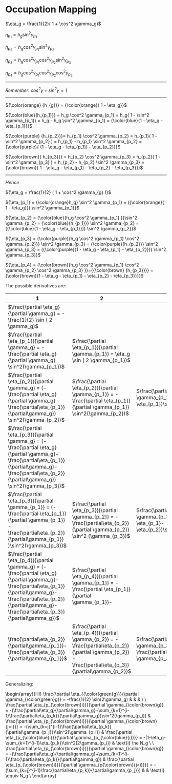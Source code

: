 # Occupation Mapping



$\eta_g = \frac{1}{2}( 1 + \cos^2 \gamma_g)$

$\eta_{p_1} = h_g \sin^2 \gamma_{p_1}$

$\eta_{p_2} = h_g \cos^2 \gamma_{p_1} \sin^2 \gamma_{p_2}$

$\eta_{p_3} = h_g \cos^2 \gamma_{p_1} \cos^2 \gamma_{p_2} \sin^2 \gamma_{p_3}$

$\eta_{p_4} = h_g \cos^2 \gamma_{p_1} \cos^2 \gamma_{p_2} \cos^2 \gamma_{p_3}$


---

*Remember: $\cos^2 \gamma + \sin^2 \gamma = 1$*



---

${\color{orange} {h_{g}}} = {\color{orange}{ 1 - \eta_g}}$

${\color{blue}{h_{p_1}}} = h_g \cos^2 \gamma_{p_1} = h_g( 1 - \sin^2 \gamma_{p_1}) = h_g - h_g \sin^2 \gamma_{p_1} = {\color{blue}{1 - \eta_g - \eta_{p_1}}}$

${\color{purple} {h_{p_2}}}= h_{p_1} \cos^2 \gamma_{p_2} = h_{p_1}( 1 - \sin^2 \gamma_{p_2} ) = h_{p_1} - h_{p_1} \sin^2 \gamma_{p_2} = {\color{purple}{ (1 - \eta_g - \eta_{p_1}) - \eta_{p_2}}}$

${\color{brown}{ h_{p_3}}} = h_{p_2} \cos^2 \gamma_{p_3} = h_{p_2}( 1 - \sin^2 \gamma_{p_3} ) = h_{p_2} - h_{p_2} \sin^2 \gamma_{p_3} = {\color{brown}{ 1 - \eta_g - \eta_{p_1} - \eta_{p_2} - \eta_{p_3}}}$


---

*Hence*

${\eta_g = \frac{1}{2} ( 1 + \cos^2 \gamma_{g} )}$

${\eta_{p_1} = {\color{orange}h_g} \sin^2 \gamma_{p_1} = ({\color{orange}{ 1 - \eta_g}}) \sin^2 \gamma_{p_1}}$

${\eta_{p_2} = {\color{blue}{h_g \cos^2 \gamma_{p_1} }}\sin^2 \gamma_{p_2} = {\color{blue}{h_{p_1}}} \sin^2 \gamma_{p_2} = ({\color{blue}{1 - \eta_g - \eta_{p_1}}}) \sin^2 \gamma_{p_2}}$

${\eta_{p_3} = {\color{purple}{h_g \cos^2 \gamma_{p_1} \cos^2 \gamma_{p_2}}} \sin^2 \gamma_{p_3} = {\color{purple}{h_{p_2}}} \sin^2 \gamma_{p_3} = ({\color{purple}{1 - \eta_g - \eta_{p_1} - \eta_{p_2}}}) \sin^2 \gamma_{p_3}}$

${\eta_{p_4} = {\color{brown}{h_g \cos^2 \gamma_{p_1} \cos^2 \gamma_{p_2} \cos^2 \gamma_{p_3} }}={{\color{brown} {h_{p_3}}}} = {\color{brown}{1 - \eta_g - \eta_{p_1} - \eta_{p_2} - \eta_{p_3}}}}$

The possible derivatives are:

| 1 | 2 | 3 | 4 |
|---|---|---|---|
|$\frac{\partial \eta_g}{\partial \gamma_g} = -\frac{1}{2} \sin ( 2 \gamma_g)$ | | | |
|$\frac{\partial \eta_{p_1}}{\partial \gamma_g} = - \frac{\partial \eta_g}{\partial \gamma_g} \sin^2(\gamma_{p_1})$ | $\frac{\partial \eta_{p_1}}{\partial \gamma_{p_1}} = \eta_g \sin ( 2 \gamma_{p_1})$ | | |
|$\frac{\partial \eta_{p_2}}{\partial \gamma_g} =  (- \frac{\partial \eta_g}{\partial \gamma_g} -\frac{\partial\eta_{p_1}}{\partial\gamma_g}) \sin^2(\gamma_{p_2})$ | $\frac{\partial \eta_{p_2}}{\partial \gamma_{p_1}} = - \frac{\partial \eta_{p_1}}{\partial \gamma_{p_1}} \sin^2(\gamma_{p_2})$ | $\frac{\partial \eta_{p_2}}{\partial \gamma_{p_2}} = (1-\eta_g-\eta_{p_1})\sin^2(2\gamma_{p_2})$ | |
|$\frac{\partial \eta_{p_3}}{\partial \gamma_g} = (- \frac{\partial \eta_g}{\partial \gamma_g}-\frac{\partial\eta_{p_1}}{\partial\gamma_g}-\frac{\partial\eta_{p_2}}{\partial\gamma_g}) \sin^2(\gamma_{p_3})$ |
$\frac{\partial \eta_{p_3}}{\partial \gamma_{p_1}} =  (- \frac{\partial \eta_{p_1}}{\partial \gamma_{p_1}} -\frac{\partial\eta_{p_2}}{\partial\gamma_{p_1}} )\sin^2(\gamma_{p_3})$ | $\frac{\partial \eta_{p_3}}{\partial \gamma_{p_2}} = -\frac{\partial\eta_{p_2}}{\partial \gamma_{p_2}} \sin^2 (\gamma_{p_3})$ | $\frac{\partial \eta_{p_3}}{\partial \gamma_{p_3}} = (1-\eta_g-\eta_{p_1}-\eta_{p_2})\sin(2\gamma_{p_3})$ |
|$\frac{\partial \eta_{p_4}}{\partial \gamma_g} = (- \frac{\partial \eta_g}{\partial \gamma_g}-\frac{\partial\eta_{p_1}}{\partial\gamma_g}-\frac{\partial\eta_{p_2}}{\partial\gamma_g}-\frac{\partial\eta_{p_3}}{\partial\gamma_g})$ | $\frac{\partial \eta_{p_4}}{\partial \gamma_{p_1}} = - \frac{\partial \eta_{p_1}}{\partial \gamma_{p_1}}- 
\frac{\partial\eta_{p_2}}{\partial\gamma_{p_1}}-\frac{\partial\eta_{p_3}}{\partial\gamma_{p_1}}$ | $\frac{\partial \eta_{p_4}}{\partial \gamma_{p_2}} = -\frac{\partial\eta_{p_2}}{\partial \gamma_{p_2}} -\frac{\partial\eta_{p_3}}{\partial\gamma_{p_2}}$ | $\frac{\partial \eta_{p_4}}{\partial \gamma_{p_3}} = -\frac{\partial\eta_{p_3}}{\partial \gamma_{p_3}}$ |


 Generalizing:


\begin{array}{llll}
\frac{\partial \eta_{{\color{green}g}}}{\partial \gamma_{\color{green}g}} = -\frac{1}{2} \sin(2\gamma_g) & & & \\
\\
\frac{\partial \eta_{p_{\color{brown}i}}}{\partial \gamma_{\color{brown}g}} = -(\frac{\partial\eta_g}{\partial\gamma_g}+\sum_{k=1}^{i-1}\frac{\partial\eta_{p_k}}{\partial\gamma_g})\sin^2(\gamma_{p_i}) &
\frac{\partial \eta_{p_{\color{brown}i}}}{\partial \gamma_{\color{brown}{j<i}}} = -(\sum_{k=j}^{i-1}\frac{\partial\eta_{p_k}}{\partial\gamma_{p_j}})\sin^2(\gamma_{p_i}) &
\frac{\partial \eta_{p_{\color{blue}i}}}{\partial \gamma_{p_{\color{blue}{i}}}} = -(1-\eta_g-\sum_{k=1}^{i-1}\eta_{p_k})\sin^2(2\gamma_{p_i}) &
\text{i} \ne N_g \\
\\
\frac{\partial \eta_{p_{\color{brown}i}}}{\partial \gamma_{\color{brown}g}} = -(\frac{\partial\eta_g}{\partial\gamma_g}+\sum_{k=1}^{i-1}\frac{\partial\eta_{p_k}}{\partial\gamma_g}) &
\frac{\partial \eta_{p_{\color{brown}i}}}{\partial \gamma_{p{\color{brown}{j<i}}}} = -(\sum_{k=j}^{i-1}\frac{\partial\eta_{p_k}}{\partial\gamma_{p_j}}) & & 
\text{i} \equiv N_g \\
\end{array}



